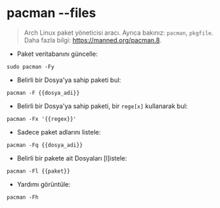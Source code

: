 # pacman --files

> Arch Linux paket yöneticisi aracı.
> Ayrıca bakınız: `pacman`, `pkgfile`.
> Daha fazla bilgi: <https://manned.org/pacman.8>.

- Paket veritabanını güncelle:

`sudo pacman -Fy`

- Belirli bir Dosya'ya sahip paketi bul:

`pacman -F {{dosya_adi}}`

- Belirli bir Dosya'ya sahip paketi, bir `rege[x]` kullanarak bul:

`pacman -Fx '{{regex}}'`

- Sadece paket adlarını listele:

`pacman -Fq {{dosya_adi}}`

- Belirli bir pakete ait Dosyaları \[l]istele:

`pacman -Fl {{paket}}`

- Yardımı görüntüle:

`pacman -Fh`
